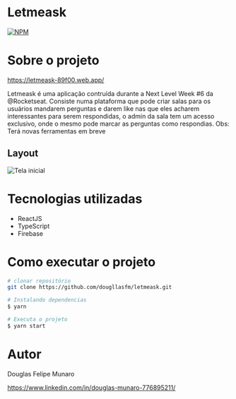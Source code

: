 # Letmeask
[![NPM](https://img.shields.io/npm/l/react)](https://github.com/dougllasfm/letmeask/blob/main/LICENSE) 

# Sobre o projeto

https://letmeask-89f00.web.app/

Letmeask é uma aplicação contruída durante a Next Level Week #6 da @Rocketseat. Consiste numa plataforma que pode criar salas para os usuários mandarem perguntas e darem like nas que eles acharem interessantes para serem respondidas, o admin da sala tem um acesso exclusivo, onde o mesmo pode marcar as perguntas como respondias. Obs: Terá novas ferramentas em breve

## Layout 
![Tela inicial](https://github.com/dougllasfm/assets/blob/main/letmeask.png)

# Tecnologias utilizadas
- ReactJS
- TypeScript
- Firebase
# Como executar o projeto

```bash
# clonar repositório
git clone https://github.com/dougllasfm/letmeask.git

# Instalando dependencias
$ yarn

# Executa o projeto
$ yarn start
```

# Autor

Douglas Felipe Munaro

https://www.linkedin.com/in/douglas-munaro-776895211/
